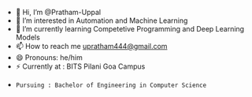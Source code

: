 - 👋 Hi, I’m @Pratham-Uppal
- 👀 I’m interested in Automation and Machine Learning
- 🌱 I’m currently learning Competetive Programming and Deep Learning Models
- 📫 How to reach me upratham444@gmail.com
- 😄 Pronouns: he/him
- ⚡ Currently at : BITS Pilani Goa Campus
-     Pursuing : Bachelor of Engineering in Computer Science 
  

<!---
Pratham-Uppal/Pratham-Uppal is a ✨ special ✨ repository because its `README.md` (this file) appears on your GitHub profile.
You can click the Preview link to take a look at your changes.
--->
